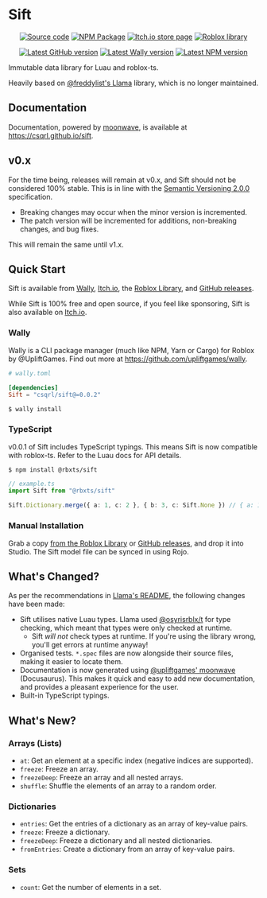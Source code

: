<!-- Links -->

[freddylist/llama]: https://github.com/freddylist/llama
[osyrisrblx/t]: https://github.com/osyrisrblx/t
[upliftgames/moonwave]: https://github.com/upliftgames/moonwave
[upliftgames/wally]: https://github.com/upliftgames/wally
[sift]: https://github.com/csqrl/sift
[sift/releases]: https://github.com/csqrl/sift/releases
[sift/wally]: https://wally.run/package/csqrl/sift
[sift/roblox]: https://www.roblox.com/library/9486684823
[sift/itch.io]: https://csqrl.itch.io/sift
[sift/npm]: https://npmjs.com/package/@rbxts/sift

<!-- Shields -->

[shields/github-release]: https://img.shields.io/github/v/release/csqrl/sift?label=latest+release&style=flat
[shields/wally]: https://img.shields.io/endpoint?url=https://runkit.io/clockworksquirrel/wally-version-shield/branches/master/csqrl/sift&color=blue&label=wally&style=flat
[shields/npm]: https://img.shields.io/npm/v/@rbxts/sift?style=flat

<!-- Badges -->

[badges/github]: https://raw.githubusercontent.com/gist/csqrl/56c5f18b229ca1e61feb6eb5fb149f43/raw/githubSource.svg
[badges/itch]: https://raw.githubusercontent.com/gist/csqrl/56c5f18b229ca1e61feb6eb5fb149f43/raw/itch.svg
[badges/npm]: https://raw.githubusercontent.com/gist/csqrl/56c5f18b229ca1e61feb6eb5fb149f43/raw/npm.svg
[badges/roblox]: https://raw.githubusercontent.com/gist/csqrl/56c5f18b229ca1e61feb6eb5fb149f43/raw/roblox.svg
[badges/roblox-small]: https://raw.githubusercontent.com/gist/csqrl/56c5f18b229ca1e61feb6eb5fb149f43/raw/robloxSmall.svg

# Sift

<div align="center">

[![Source code][badges/github]][sift] [![NPM Package][badges/npm]][sift/npm] [![Itch.io store page][badges/itch]][sift/itch.io] [![Roblox library][badges/roblox]][sift/roblox]

[![Latest GitHub version][shields/github-release]][sift/releases] [![Latest Wally version][shields/wally]][sift/wally] [![Latest NPM version][shields/npm]][sift/npm]

</div>

Immutable data library for Luau and roblox-ts.

Heavily based on [@freddylist's Llama][freddylist/llama] library, which is no longer maintained.

## Documentation

Documentation, powered by [moonwave][upliftgames/moonwave], is available at https://csqrl.github.io/sift.

## v0.x

For the time being, releases will remain at v0.x, and Sift should not be considered 100% stable. This is in line with the [Semantic Versioning 2.0.0](https://semver.org) specification.

- Breaking changes may occur when the minor version is incremented.
- The patch version will be incremented for additions, non-breaking changes, and bug fixes.

This will remain the same until v1.x.

## Quick Start

Sift is available from [Wally][sift/wally], [Itch.io][sift/itch.io], the [Roblox Library][sift/roblox], and [GitHub releases][sift/releases].

While Sift is 100% free and open source, if you feel like sponsoring, Sift is also available on [Itch.io][sift/itch.io].

### Wally

Wally is a CLI package manager (much like NPM, Yarn or Cargo) for Roblox by @UpliftGames. Find out more at https://github.com/upliftgames/wally.

```toml
# wally.toml

[dependencies]
Sift = "csqrl/sift@=0.0.2"
```

```shell
$ wally install
```

### TypeScript

v0.0.1 of Sift includes TypeScript typings. This means Sift is now compatible with roblox-ts. Refer to the Luau docs for API details.

```shell
$ npm install @rbxts/sift
```

```ts
// example.ts
import Sift from "@rbxts/sift"

Sift.Dictionary.merge({ a: 1, c: 2 }, { b: 3, c: Sift.None }) // { a: 1, b: 3 }
```

### Manual Installation

Grab a copy [from the Roblox Library][sift/roblox] or [GitHub releases][sift/releases], and drop it into Studio. The Sift model file can be synced in using Rojo.

## What's Changed?

As per the recommendations in [Llama's README][freddylist/llama], the following changes have been made:

- Sift utilises native Luau types. Llama used [@osyrisrblx/t][osyrisrblx/t] for type checking, which meant that types were only checked at runtime.
  - Sift _will not_ check types at runtime. If you're using the library wrong, you'll get errors at runtime anyway!
- Organised tests. `*.spec` files are now alongside their source files, making it easier to locate them.
- Documentation is now generated using [@upliftgames' moonwave][upliftgames/moonwave] (Docusaurus). This makes it quick and easy to add new documentation, and provides a pleasant experience for the user.
- Built-in TypeScript typings.

## What's New?

### Arrays (Lists)

- `at`: Get an element at a specific index (negative indices are supported).
- `freeze`: Freeze an array.
- `freezeDeep`: Freeze an array and all nested arrays.
- `shuffle`: Shuffle the elements of an array to a random order.

### Dictionaries

- `entries`: Get the entries of a dictionary as an array of key-value pairs.
- `freeze`: Freeze a dictionary.
- `freezeDeep`: Freeze a dictionary and all nested dictionaries.
- `fromEntries`: Create a dictionary from an array of key-value pairs.

### Sets

- `count`: Get the number of elements in a set.
